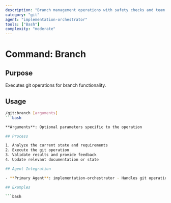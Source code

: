 ```yaml
---
description: "Branch management operations with safety checks and team workflows"
category: "git"
agent: "implementation-orchestrator"
tools: ["Bash"]
complexity: "moderate"
---
```


# Command: Branch

## Purpose

Executes git operations for branch functionality.

## Usage

```bash
/git:branch [arguments]
```bash

**Arguments**: Optional parameters specific to the operation

## Process

1. Analyze the current state and requirements
2. Execute the git operation
3. Validate results and provide feedback
4. Update relevant documentation or state

## Agent Integration

- **Primary Agent**: implementation-orchestrator - Handles git operations and coordination

## Examples

```bash
